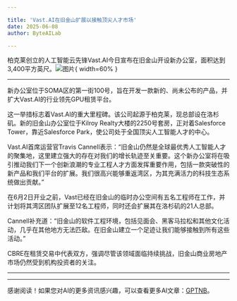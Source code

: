 ```yaml
---

title: 'Vast.AI在旧金山扩展以接触顶尖人才市场'
date: 2025-06-08
author: ByteAILab

---
```


柏克莱创立的人工智能云先锋Vast.AI今日宣布在旧金山开设新办公室，面积达到3,400平方英尺。![图片](https://ai-techpark.com/wp-content/uploads/Vast.AI-Expan.jpg){ width=60% }

---
新办公室位于SOMA区的第一街100号，旨在开发一款新的、尚未公布的产品，并扩大Vast.AI的行业领先GPU租赁平台。

这一举措标志着Vast.AI的重大里程碑。该公司起源于柏克莱，现总部设在洛杉矶。新的旧金山办公室位于Kilroy Realty大楼的2250号套房，正对着Salesforce Tower，靠近Salesforce Park，使公司处于全国顶尖人工智能人才的中心。

Vast.AI首席运营官Travis Cannell表示：“旧金山仍然是全球最优秀人工智能人才的聚集地，这里建立强大的存在对我们的增长轨迹至关重要。这个新办公室将在吸引推动我们下一个创新浪潮的专业工程人才方面发挥重要作用，包括一款突破性的新产品和我们平台的扩展。我们很高兴能够重返湾区，为其充满活力的科技生态系统做出贡献。”

在6月2日开业之前，Vast已经在旧金山的临时办公空间有五名工程师在工作，并计划将其湾区团队扩展至12名工程师，同时还会扩展其在洛杉矶的21人总部。

Cannell补充道：“旧金山的软件工程环境，包括见面会、黑客马拉松和其他文化活动，几乎在其他地方无法匹敌。在旧金山建立一个足迹让我们能够接触到所有这些活动。”

CBRE在租赁交易中代表双方，强调尽管该领域面临持续挑战，旧金山商业房地产市场仍然受到机构投资者的关注。

---
---
感谢阅读！如果您对AI的更多资讯感兴趣，可以查看更多AI文章：[GPTNB](https://gptnb.com)。
